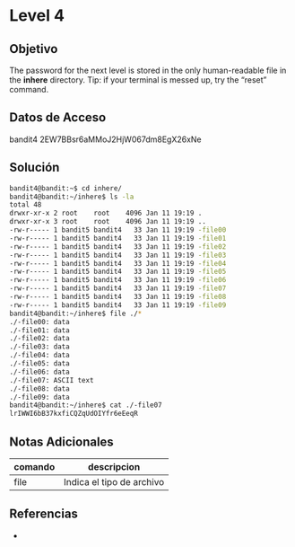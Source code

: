 # Level 4

## Objetivo
The password for the next level is stored in the only human-readable file in the **inhere** directory. Tip: if your terminal is messed up, try the “reset” command.

## Datos de Acceso
bandit4
2EW7BBsr6aMMoJ2HjW067dm8EgX26xNe

## Solución
```bash
bandit4@bandit:~$ cd inhere/
bandit4@bandit:~/inhere$ ls -la
total 48
drwxr-xr-x 2 root    root    4096 Jan 11 19:19 .
drwxr-xr-x 3 root    root    4096 Jan 11 19:19 ..
-rw-r----- 1 bandit5 bandit4   33 Jan 11 19:19 -file00
-rw-r----- 1 bandit5 bandit4   33 Jan 11 19:19 -file01
-rw-r----- 1 bandit5 bandit4   33 Jan 11 19:19 -file02
-rw-r----- 1 bandit5 bandit4   33 Jan 11 19:19 -file03
-rw-r----- 1 bandit5 bandit4   33 Jan 11 19:19 -file04
-rw-r----- 1 bandit5 bandit4   33 Jan 11 19:19 -file05
-rw-r----- 1 bandit5 bandit4   33 Jan 11 19:19 -file06
-rw-r----- 1 bandit5 bandit4   33 Jan 11 19:19 -file07
-rw-r----- 1 bandit5 bandit4   33 Jan 11 19:19 -file08
-rw-r----- 1 bandit5 bandit4   33 Jan 11 19:19 -file09
bandit4@bandit:~/inhere$ file ./*
./-file00: data
./-file01: data
./-file02: data
./-file03: data
./-file04: data
./-file05: data
./-file06: data
./-file07: ASCII text
./-file08: data
./-file09: data
bandit4@bandit:~/inhere$ cat ./-file07
lrIWWI6bB37kxfiCQZqUdOIYfr6eEeqR

```

## Notas Adicionales
|comando|descripcion|
|---|---|
|file|Indica el tipo de archivo|

## Referencias
- []()